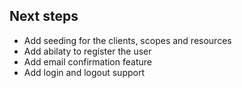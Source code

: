 ## Next steps

- Add seeding for the clients, scopes and resources
- Add abilaty to register the user
- Add email confirmation feature
- Add login and logout support
